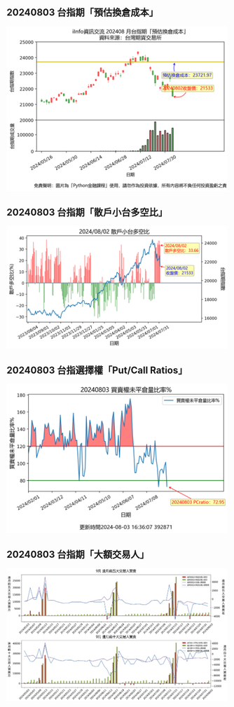 ## 20240803 台指期「預估換倉成本」
![](images/txfcost.png)

## 20240803 台指期「散戶小台多空比」
![](images/bbiri.png)

## 20240803 台指選擇權「Put/Call Ratios」
![](images/pcratio.png)

## 20240803 台指期「大額交易人」
![](images/blocktrade.png)

